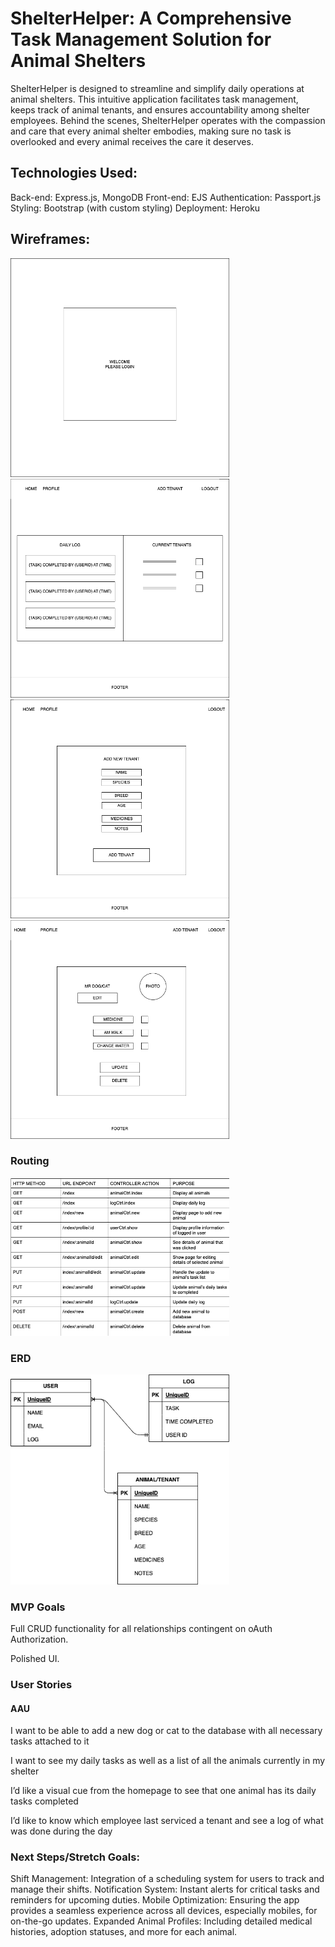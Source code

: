 # ShelterHelper: A Comprehensive Task Management Solution for Animal Shelters

ShelterHelper is designed to streamline and simplify daily operations at animal shelters. This intuitive application facilitates task management, keeps track of animal tenants, and ensures accountability among shelter employees. Behind the scenes, ShelterHelper operates with the compassion and care that every animal shelter embodies, making sure no task is overlooked and every animal receives the care it deserves.

## Technologies Used:

Back-end: Express.js, MongoDB
Front-end: EJS
Authentication: Passport.js
Styling: Bootstrap (with custom styling)
Deployment: Heroku

## Wireframes:

  <img src="wireframes/index.drawio.png" width="350" title="wireframe">
  
  <img src="wireframes/loggedin.drawio.png" width="350" title="wireframe">

  <img src="wireframes/add-animal.drawio.png" width="350" title="wireframe">

  <img src="wireframes/tenant-screen.drawio.png" width="350" title="wireframe">

### Routing

  <img src="wireframes/routing.png" width="350" title="wireframe">

### ERD

  <img src="wireframes/erd.drawio.png" width="350" title="wireframe">

### MVP Goals

Full CRUD functionality for all relationships contingent on oAuth Authorization.

Polished UI.

### User Stories

#### AAU

I want to be able to add a new dog or cat to the database with all necessary tasks attached to it

I want to see my daily tasks as well as a list of all the animals currently in my shelter

I’d like a visual cue from the homepage to see that one animal has its daily tasks completed

I’d like to know which employee last serviced a tenant and see a log of what was done during the day

### Next Steps/Stretch Goals:

Shift Management: Integration of a scheduling system for users to track and manage their shifts.
Notification System: Instant alerts for critical tasks and reminders for upcoming duties.
Mobile Optimization: Ensuring the app provides a seamless experience across all devices, especially mobiles, for on-the-go updates.
Expanded Animal Profiles: Including detailed medical histories, adoption statuses, and more for each animal.
